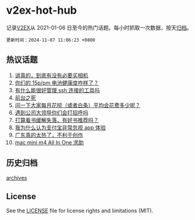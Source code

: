 # v2ex-hot-hub

 记录[V2EX](https://www.v2ex.com/)从 2021-01-06 日至今的热门话题。每小时抓取一次数据，按天[归档](archives)。

`更新时间：2024-11-07 11:06:23 +0800`

## 热议话题

1. [讲真的，到底有没有必要买相机](https://www.v2ex.com/t/1087114)
1. [你们的 15p/pm 电池健康度咋样了？](https://www.v2ex.com/t/1087139)
1. [有什么能很好管理 ssh 连接的工具吗](https://www.v2ex.com/t/1087070)
1. [前台之死](https://www.v2ex.com/t/1087093)
1. [问一下大家每月花呗（或者白条）平均会花费多少呢？](https://www.v2ex.com/t/1087131)
1. [遇到公司大领导你们会打招呼吗](https://www.v2ex.com/t/1087076)
1. [打算看书缓解失落，有好书推荐吗？](https://www.v2ex.com/t/1087173)
1. [我为什么认为支付宝非常忽视 app 体验](https://www.v2ex.com/t/1087313)
1. [广东真的太热了，不利于创作](https://www.v2ex.com/t/1087269)
1. [mac mini m4 All In One 求助](https://www.v2ex.com/t/1087153)

## 历史归档

[archives](archives)

## License

See the [LICENSE](LICENSE) file for license rights and limitations (MIT).
